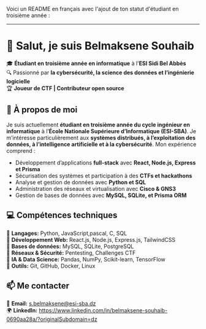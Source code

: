 Voici un README en français avec l'ajout de ton statut d'étudiant en troisième année :  

---

# 👋 Salut, je suis **Belmaksene Souhaib**  

🎓 **Étudiant en troisième année en informatique** à l'**ESI Sidi Bel Abbès**  
🔍 Passionné par **la cybersécurité, la science des données et l’ingénierie logicielle**  
🏆 **Joueur de CTF | Contributeur open source**  

## 🚀 À propos de moi  
Je suis actuellement **étudiant en troisième année du cycle ingénieur en informatique** à l’**École Nationale Supérieure d’Informatique (ESI-SBA)**. Je m’intéresse particulièrement aux **systèmes distribués, à l’exploitation des données, à l’intelligence artificielle et à la cybersécurité**. Mon expérience comprend :  
- Développement d’applications **full-stack** avec **React, Node.js, Express et Prisma**  
- Sécurisation des systèmes et participation à des **CTFs et hackathons**  
- Analyse et gestion de données avec **Python et SQL**  
- Administration des réseaux et virtualisation avec **Cisco & GNS3**  
- Gestion de bases de données avec **MySQL, SQLite, et Prisma ORM**  

## 💻 Compétences techniques  
🔹 **Langages:** Python, JavaScript,pascal, C, SQL  
🔹 **Développement Web:** React.js, Node.js, Express.js, TailwindCSS  
🔹 **Bases de données:** MySQL, SQLite, PostgreSQL  
🔹 **Réseaux & Sécurité:** Pentesting, Challenges CTF  
🔹 **IA & Data Science:** Pandas, NumPy, Scikit-learn, TensorFlow  
🔹 **Outils:** Git, GitHub, Docker, Linux  
 

## 📫 Me contacter  
📧 **Email:** [s.belmaksene@esi-sba.dz](mailto:s.belmaksene@esi-sba.dz)  
🌍 **LinkedIn:** https://www.linkedin.com/in/belmaksene-souhaib-0690aa28a/?originalSubdomain=dz  


<!---
souhaibmk22/souhaibmk22 is a ✨ special ✨ repository because its `README.md` (this file) appears on your GitHub profile.
You can click the Preview link to take a look at your changes.
--->
